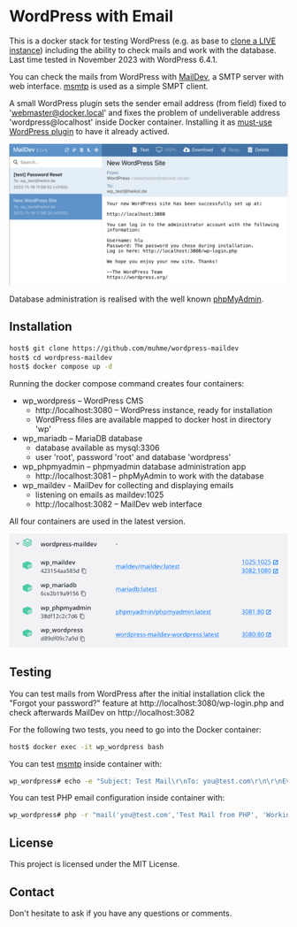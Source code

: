 # WordPress with Email

This is a docker stack for testing WordPress (e.g. as base to [clone a LIVE instance](https://www.consulting.heikol.de/en/blog/wordpress-clone-manually/)) including the ability to check mails and work with the database. Last time tested in November 2023 with WordPress 6.4.1.

You can check the mails from WordPress with [MailDev](https://github.com/maildev/maildev), a SMTP server with web interface. [msmtp](https://marlam.de/msmtp/) is used as a simple SMPT client.

A small WordPress plugin sets the sender email address (from field) fixed to 'webmaster@docker.local' and fixes the problem of undeliverable address 'wordpress@localhost' inside Docker container. Installing it as [must-use WordPress plugin](https://wordpress.org/support/article/must-use-plugins) to have it already actived.

![mails](mails.png)

Database administration is realised with the well known [phpMyAdmin](https://www.phpmyadmin.net/).

## Installation

```bash
host$ git clone https://github.com/muhme/wordpress-maildev
host$ cd wordpress-maildev
host$ docker compose up -d
```

Running the docker compose command creates four containers:
  * wp_wordpress – WordPress CMS
    * http://localhost:3080 – WordPress instance, ready for installation
    * WordPress files are available mapped to docker host in directory 'wp'
  * wp_mariadb – MariaDB database
    * database available as mysql:3306
    * user 'root', password 'root' and database 'wordpress'
  * wp_phpmyadmin – phpmyadmin database administration app
    * http://localhost:3081 – phpMyAdmin to work with the database
  * wp_maildev - MailDev for collecting and displaying emails
    * listening on emails as maildev:1025
    * http://localhost:3082 – MailDev web interface

All four containers are used in the latest version.

![docker](docker.png)

## Testing
You can test mails from WordPress after the initial installation click the "Forgot your password?" feature at http://localhost:3080/wp-login.php and check afterwards MailDev on  http://localhost:3082

For the following two tests, you need to go into the Docker container:
```bash
host$ docker exec -it wp_wordpress bash
```

You can test [msmtp](https://marlam.de/msmtp/) inside container with:
```bash
wp_wordpress# echo -e "Subject: Test Mail\r\nTo: you@test.com\r\n\r\nEverything working?" | msmtp --debug -f me@test.com -- you@test.com
```

You can test PHP email configuration inside container with:
```bash
wp_wordpress# php -r "mail('you@test.com','Test Mail from PHP', 'Working too?', 'From: me@test.com');"
```

## License
This project is licensed under the MIT License.

## Contact
Don't hesitate to ask if you have any questions or comments.
